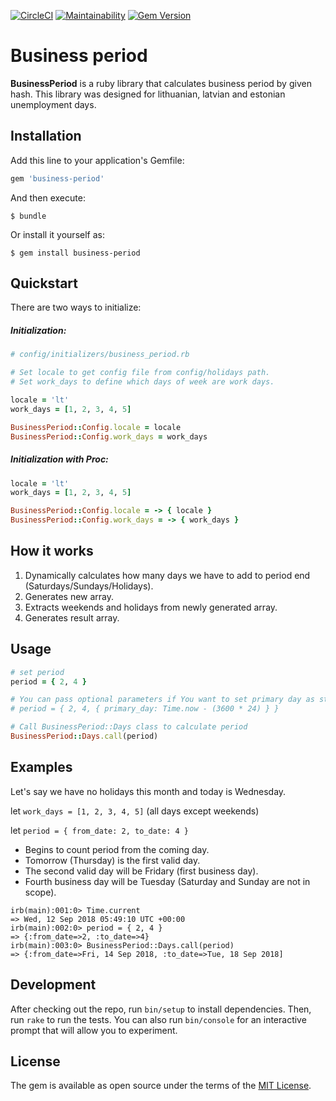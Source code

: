 [![CircleCI](https://circleci.com/gh/matass/business-period.svg?style=svg&circle-token=4f56e9b7fe1047d59c9f74d518b9bf377fa04bf8)](https://github.com/matass/business-period)
[![Maintainability](https://api.codeclimate.com/v1/badges/a98474a4f7a898b1abec/maintainability)](https://codeclimate.com/github/matass/business-period/maintainability)
[![Gem Version](https://badge.fury.io/rb/business-period.svg)](https://badge.fury.io/rb/business-period)
# Business period

**BusinessPeriod** is a ruby library that calculates business period by given hash.
This library was designed for lithuanian, latvian and estonian unemployment days.

## Installation

Add this line to your application's Gemfile:

```ruby
gem 'business-period'
```

And then execute:

    $ bundle

Or install it yourself as:

    $ gem install business-period

## Quickstart

There are two ways to initialize:

##### Initialization:

```ruby
# config/initializers/business_period.rb

# Set locale to get config file from config/holidays path.
# Set work_days to define which days of week are work days.

locale = 'lt'
work_days = [1, 2, 3, 4, 5]

BusinessPeriod::Config.locale = locale
BusinessPeriod::Config.work_days = work_days
```

##### Initialization with Proc:

```ruby
locale = 'lt'
work_days = [1, 2, 3, 4, 5]

BusinessPeriod::Config.locale = -> { locale }
BusinessPeriod::Config.work_days = -> { work_days }
```

## How it works

1. Dynamically calculates how many days we have to add to period end (Saturdays/Sundays/Holidays).
2. Generates new array.
2. Extracts weekends and holidays from newly generated array.
3. Generates result array.

## Usage

```ruby
# set period
period = { 2, 4 }

# You can pass optional parameters if You want to set primary day as starting point.
# period = { 2, 4, { primary_day: Time.now - (3600 * 24) } }

# Call BusinessPeriod::Days class to calculate period 
BusinessPeriod::Days.call(period)
```

## Examples
Let's say we have no holidays this month and today is Wednesday.

let `work_days = [1, 2, 3, 4, 5]` (all days except weekends)

let `period = { from_date: 2, to_date: 4 }`

* Begins to count period from the coming day.
* Tomorrow (Thursday) is the first valid day.
* The second valid day will be Fridary (first business day).
* Fourth business day will be Tuesday (Saturday and Sunday are not in scope).

```console
irb(main):001:0> Time.current
=> Wed, 12 Sep 2018 05:49:10 UTC +00:00
irb(main):002:0> period = { 2, 4 }
=> {:from_date=>2, :to_date=>4}
irb(main):003:0> BusinessPeriod::Days.call(period)
=> {:from_date=>Fri, 14 Sep 2018, :to_date=>Tue, 18 Sep 2018]
```

## Development

After checking out the repo, run `bin/setup` to install dependencies. Then, run `rake` to run the tests. You can also run `bin/console` for an interactive prompt that will allow you to experiment.

## License

The gem is available as open source under the terms of the [MIT License](https://opensource.org/licenses/MIT).
